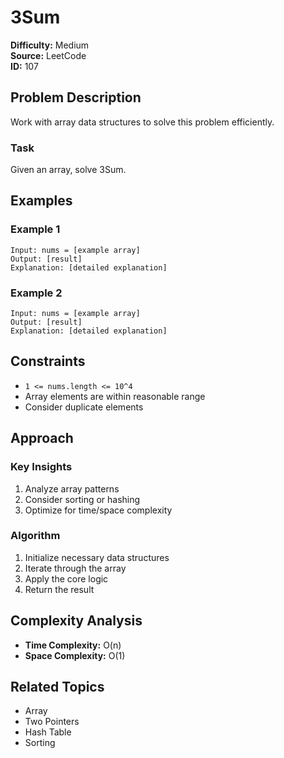# 3Sum

**Difficulty:** Medium  
**Source:** LeetCode  
**ID:** 107

## Problem Description

Work with array data structures to solve this problem efficiently.

### Task

Given an array, solve 3Sum.

## Examples

### Example 1

```
Input: nums = [example array]
Output: [result]
Explanation: [detailed explanation]
```

### Example 2

```
Input: nums = [example array]
Output: [result]
Explanation: [detailed explanation]
```

## Constraints

- `1 <= nums.length <= 10^4`
- Array elements are within reasonable range
- Consider duplicate elements

## Approach

### Key Insights

1. Analyze array patterns
2. Consider sorting or hashing
3. Optimize for time/space complexity

### Algorithm

1. Initialize necessary data structures
2. Iterate through the array
3. Apply the core logic
4. Return the result

## Complexity Analysis

- **Time Complexity:** O(n)
- **Space Complexity:** O(1)

## Related Topics

- Array
- Two Pointers
- Hash Table
- Sorting
